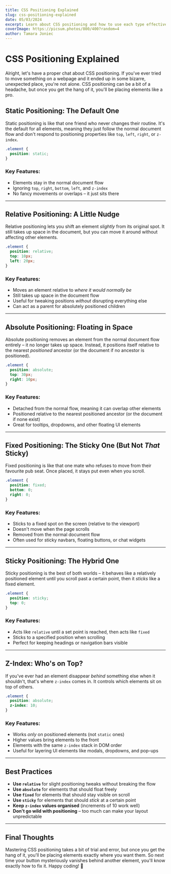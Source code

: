 ```yaml
---
title: CSS Positioning Explained
slug: css-positioning-explained
date: 05/03/2024
excerpt: Learn about CSS positioning and how to use each type effectively.
coverImage: https://picsum.photos/800/400?random=4
author: Tamara Joniec
---
```


# CSS Positioning Explained

Alright, let's have a proper chat about CSS positioning. If you've ever tried to move something on a webpage and it ended up in some bizarre, unexpected place, you're not alone. CSS positioning can be a bit of a headache, but once you get the hang of it, you'll be placing elements like a pro.

## Static Positioning: The Default One

Static positioning is like that one friend who never changes their routine. It's the default for all elements, meaning they just follow the normal document flow and don't respond to positioning properties like `top`, `left`, `right`, or `z-index`.

```css
.element {
  position: static;
}
```

### Key Features:

- Elements stay in the normal document flow
- Ignoring `top`, `right`, `bottom`, `left`, and `z-index`
- No fancy movements or overlaps – it just sits there

---

## Relative Positioning: A Little Nudge

Relative positioning lets you shift an element _slightly_ from its original spot. It still takes up space in the document, but you can move it around without affecting other elements.

```css
.element {
  position: relative;
  top: 10px;
  left: 20px;
}
```

### Key Features:

- Moves an element relative to _where it would normally be_
- Still takes up space in the document flow
- Useful for tweaking positions _without_ disrupting everything else
- Can act as a parent for absolutely positioned children

---

## Absolute Positioning: Floating in Space

Absolute positioning removes an element from the normal document flow entirely – it no longer takes up space. Instead, it positions itself relative to the nearest _positioned_ ancestor (or the document if no ancestor is positioned).

```css
.element {
  position: absolute;
  top: 30px;
  right: 10px;
}
```

### Key Features:

- Detached from the normal flow, meaning it can overlap other elements
- Positioned relative to the nearest positioned ancestor (or the document if none exist)
- Great for tooltips, dropdowns, and other floating UI elements

---

## Fixed Positioning: The Sticky One (But Not _That_ Sticky)

Fixed positioning is like that one mate who refuses to move from their favourite pub seat. Once placed, it stays put even when you scroll.

```css
.element {
  position: fixed;
  bottom: 0;
  right: 0;
}
```

### Key Features:

- Sticks to a fixed spot on the screen (relative to the viewport)
- Doesn't move when the page scrolls
- Removed from the normal document flow
- Often used for sticky navbars, floating buttons, or chat widgets

---

## Sticky Positioning: The Hybrid One

Sticky positioning is the best of both worlds – it behaves like a relatively positioned element until you scroll past a certain point, then it _sticks_ like a fixed element.

```css
.element {
  position: sticky;
  top: 0;
}
```

### Key Features:

- Acts like `relative` until a set point is reached, then acts like `fixed`
- Sticks to a specified position when scrolling
- Perfect for keeping headings or navigation bars visible

---

## Z-Index: Who's on Top?

If you've ever had an element disappear _behind_ something else when it shouldn't, that's where `z-index` comes in. It controls which elements sit on top of others.

```css
.element {
  position: absolute;
  z-index: 10;
}
```

### Key Features:

- Works _only_ on positioned elements (not `static` ones)
- Higher values bring elements to the front
- Elements with the same `z-index` stack in DOM order
- Useful for layering UI elements like modals, dropdowns, and pop-ups

---

## Best Practices

- **Use `relative`** for slight positioning tweaks without breaking the flow
- **Use `absolute`** for elements that should float freely
- **Use `fixed`** for elements that should stay visible on scroll
- **Use `sticky`** for elements that should _stick_ at a certain point
- **Keep `z-index` values organised** (increments of 10 work well)
- **Don't go wild with positioning** – too much can make your layout unpredictable

---

## Final Thoughts

Mastering CSS positioning takes a bit of trial and error, but once you get the hang of it, you'll be placing elements exactly where you want them. So next time your button mysteriously vanishes behind another element, you'll know exactly how to fix it. Happy coding! 🚀
